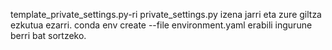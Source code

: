 template_private_settings.py-ri private_settings.py izena jarri eta zure giltza ezkutua ezarri.
conda env create --file environment.yaml erabili ingurune berri bat sortzeko.
